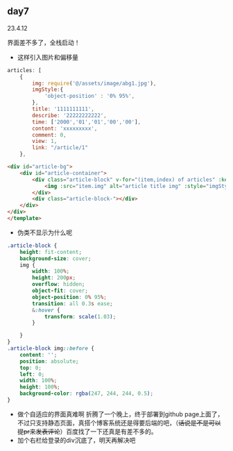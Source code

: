## day7
23.4.12

界面差不多了，全栈启动！
* 这样引入图片和偏移量
```js
articles: [
    {
        img: require('@/assets/image/abg1.jpg'),
        imgStyle:{
            'object-position' : '0% 95%',
        },
        title: '1111111111',
        describe: '22222222222',
        time: ['2000','01','01','00','00'],
        contont: 'xxxxxxxxx',
        comment: 0,
        view: 1,
        link: "/article/1"
    },
```
```html
<div id="article-bg">
    <div id="article-container">
        <div class="article-block" v-for="(item,index) of articles" :key="'article'+index">
            <img :src="item.img" alt="article title img" :style="imgStyle">
        </div>
        <div class="article-block-"></div>
    </div>
</div>
</template>
```
* 伪类不显示为什么呢
```css
.article-block {
    height: fit-content;
    background-size: cover;
    img {
        width: 100%;
        height: 200px;
        overflow: hidden;
        object-fit: cover;
        object-position: 0% 95%; 
        transition: all 0.3s ease;
        &:hover {
            transform: scale(1.03); 
        }

    }
}
.article-block img::before {
    content: ''; 
    position: absolute; 
    top: 0; 
    left: 0;
    width: 100%; 
    height: 100%;
    background-color: rgba(247, 244, 244, 0.5); 
}
```
* 做个自适应的界面真难啊
折腾了一个晚上，终于部署到github page上面了，不过只支持静态页面，真搭个博客系统还是得要后端的吧，（~~话说是不是可以提pr来发表评论~~）百度找了一下还真是有差不多的。
* 加个右栏给登录的div沉底了，明天再解决吧